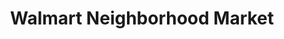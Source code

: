 ---
title: "Walmart Neighborhood Market"
url: /lake-mary/walmart-neighborhood-market/
shop: supermarket
---